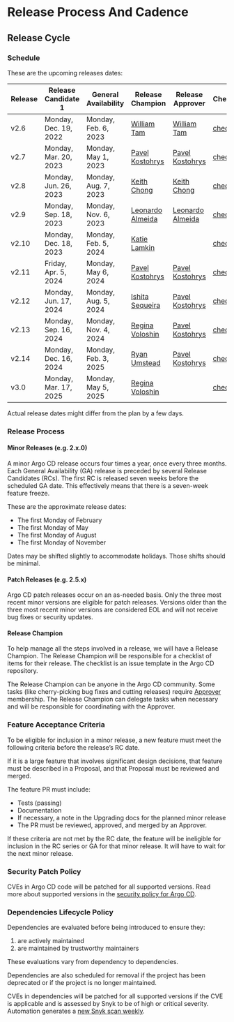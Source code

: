 # Release Process And Cadence

## Release Cycle

### Schedule

These are the upcoming releases dates:

| Release | Release Candidate 1   | General Availability | Release Champion                                      | Release Approver                                      | Checklist                                                     |
|---------|-----------------------|----------------------|-------------------------------------------------------|-------------------------------------------------------|---------------------------------------------------------------|
| v2.6    | Monday, Dec. 19, 2022 | Monday, Feb. 6, 2023 | [William Tam](https://github.com/wtam2018)            | [William Tam](https://github.com/wtam2018)            | [checklist](https://github.com/argoproj/argo-cd/issues/11563) |
| v2.7    | Monday, Mar. 20, 2023 | Monday, May 1, 2023  | [Pavel Kostohrys](https://github.com/pasha-codefresh) | [Pavel Kostohrys](https://github.com/pasha-codefresh) | [checklist](https://github.com/argoproj/argo-cd/issues/12762) |
| v2.8    | Monday, Jun. 26, 2023 | Monday, Aug. 7, 2023 | [Keith Chong](https://github.com/keithchong)          | [Keith Chong](https://github.com/keithchong)          | [checklist](https://github.com/argoproj/argo-cd/issues/13742) |
| v2.9    | Monday, Sep. 18, 2023 | Monday, Nov. 6, 2023 | [Leonardo Almeida](https://github.com/leoluz)         | [Leonardo Almeida](https://github.com/leoluz)         | [checklist](https://github.com/argoproj/argo-cd/issues/14078) |
| v2.10   | Monday, Dec. 18, 2023 | Monday, Feb. 5, 2024 | [Katie Lamkin](https://github.com/kmlamkin9)          |                                                       | [checklist](https://github.com/argoproj/argo-cd/issues/16339) |
| v2.11   | Friday, Apr. 5,  2024 | Monday, May 6, 2024  | [Pavel Kostohrys](https://github.com/pasha-codefresh) | [Pavel Kostohrys](https://github.com/pasha-codefresh) | [checklist](https://github.com/argoproj/argo-cd/issues/17726) |
| v2.12   | Monday, Jun. 17, 2024 | Monday, Aug. 5, 2024 | [Ishita Sequeira](https://github.com/ishitasequeira)  | [Pavel Kostohrys](https://github.com/pasha-codefresh) | [checklist](https://github.com/argoproj/argo-cd/issues/19063) |
| v2.13   | Monday, Sep. 16, 2024 | Monday, Nov. 4, 2024 | [Regina Voloshin](https://github.com/reggie-k)        | [Pavel Kostohrys](https://github.com/pasha-codefresh) | [checklist](https://github.com/argoproj/argo-cd/issues/19513) |
| v2.14   | Monday, Dec. 16, 2024 | Monday, Feb. 3, 2025 | [Ryan Umstead](https://github.com/rumstead)           | [Pavel Kostohrys](https://github.com/pasha-codefresh) | [checklist](https://github.com/argoproj/argo-cd/issues/20869) |
| v3.0    | Monday, Mar. 17, 2025 | Monday, May 5, 2025  | [Regina Voloshin](https://github.com/reggie-k)   |                                                       | [checklist](https://github.com/argoproj/argo-cd/issues/21735)                                                              | 

Actual release dates might differ from the plan by a few days.

### Release Process

#### Minor Releases (e.g. 2.x.0)

A minor Argo CD release occurs four times a year, once every three months. Each General Availability (GA) release is
preceded by several Release Candidates (RCs). The first RC is released seven weeks before the scheduled GA date. This
effectively means that there is a seven-week feature freeze.

These are the approximate release dates:

* The first Monday of February
* The first Monday of May
* The first Monday of August
* The first Monday of November

Dates may be shifted slightly to accommodate holidays. Those shifts should be minimal.

#### Patch Releases (e.g. 2.5.x)

Argo CD patch releases occur on an as-needed basis. Only the three most recent minor versions are eligible for patch
releases. Versions older than the three most recent minor versions are considered EOL and will not receive bug fixes or
security updates.

#### Release Champion

To help manage all the steps involved in a release, we will have a Release Champion. The Release Champion will be
responsible for a checklist of items for their release. The checklist is an issue template in the Argo CD repository.

The Release Champion can be anyone in the Argo CD community. Some tasks (like cherry-picking bug fixes and cutting
releases) require [Approver](https://github.com/argoproj/argoproj/blob/master/community/membership.md#community-membership)
membership. The Release Champion can delegate tasks when necessary and will be responsible for coordinating with the
Approver.

### Feature Acceptance Criteria

To be eligible for inclusion in a minor release, a new feature must meet the following criteria before the release’s RC
date.

If it is a large feature that involves significant design decisions, that feature must be described in a Proposal, and
that Proposal must be reviewed and merged.

The feature PR must include:

* Tests (passing)
* Documentation
* If necessary, a note in the Upgrading docs for the planned minor release
* The PR must be reviewed, approved, and merged by an Approver.

If these criteria are not met by the RC date, the feature will be ineligible for inclusion in the RC series or GA for
that minor release. It will have to wait for the next minor release.

### Security Patch Policy

CVEs in Argo CD code will be patched for all supported versions. Read more about supported versions in the [security policy for Argo CD](https://github.com/argoproj/argo-cd/security/policy#supported-versions).

### Dependencies Lifecycle Policy

Dependencies are evaluated before being introduced to ensure they:

1) are actively maintained
2) are maintained by trustworthy maintainers

These evaluations vary from dependency to dependencies.

Dependencies are also scheduled for removal if the project has been deprecated or if the project is no longer maintained.

CVEs in dependencies will be patched for all supported versions if the CVE is applicable and is assessed by Snyk to be
of high or critical severity. Automation generates a [new Snyk scan weekly](../snyk).
